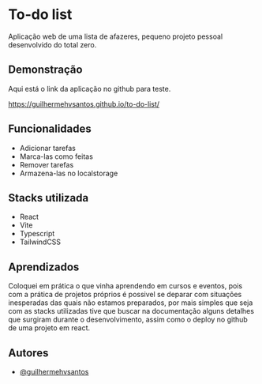 
# To-do list

Aplicação web de uma lista de afazeres, pequeno projeto pessoal desenvolvido do total zero. 


## Demonstração

Aqui está o link da aplicação no github para teste.

https://guilhermehvsantos.github.io/to-do-list/
## Funcionalidades

- Adicionar tarefas
- Marca-las como feitas
- Remover tarefas
- Armazena-las no localstorage


## Stacks utilizada

- React
- Vite
- Typescript
- TailwindCSS




## Aprendizados

Coloquei em prática o que vinha aprendendo em cursos e eventos, pois com a prática de projetos próprios é possivel se deparar com situações inesperadas das quais não estamos preparados, por mais simples que seja com as stacks utilizadas tive que buscar na documentação alguns detalhes que surgiram durante o desenvolvimento, assim como o deploy no github de uma projeto em react. 


## Autores

- [@guilhermehvsantos](https://github.com/guilhermehvsantos)

